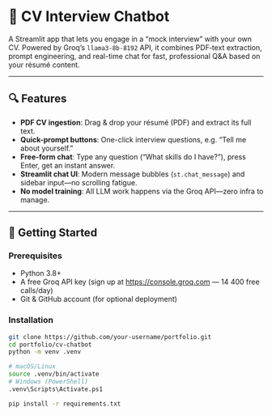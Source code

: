 # 🤖 CV Interview Chatbot

A Streamlit app that lets you engage in a “mock interview” with your own CV. Powered by Groq’s `llama3-8b-8192` API, it combines PDF‐text extraction, prompt engineering, and real-time chat for fast, professional Q&A based on your résumé content.

---

## 🔍 Features

- **PDF CV ingestion**: Drag & drop your résumé (PDF) and extract its full text.  
- **Quick-prompt buttons**: One-click interview questions, e.g. “Tell me about yourself.”  
- **Free-form chat**: Type any question (“What skills do I have?”), press Enter, get an instant answer.  
- **Streamlit chat UI**: Modern message bubbles (`st.chat_message`) and sidebar input—no scrolling fatigue.  
- **No model training**: All LLM work happens via the Groq API—zero infra to manage.

---

## 🚀 Getting Started

### Prerequisites

- Python 3.8+  
- A free Groq API key (sign up at https://console.groq.com — 14 400 free calls/day)  
- Git & GitHub account (for optional deployment)

### Installation

```bash
git clone https://github.com/your-username/portfolio.git
cd portfolio/cv-chatbot
python -m venv .venv

# macOS/Linux
source .venv/bin/activate
# Windows (PowerShell)
.venv\Scripts\Activate.ps1

pip install -r requirements.txt

